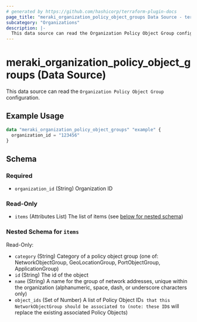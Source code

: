 ```yaml
---
# generated by https://github.com/hashicorp/terraform-plugin-docs
page_title: "meraki_organization_policy_object_groups Data Source - terraform-provider-meraki"
subcategory: "Organizations"
description: |-
  This data source can read the Organization Policy Object Group configuration.
---
```


# meraki_organization_policy_object_groups (Data Source)

This data source can read the `Organization Policy Object Group` configuration.

## Example Usage

```terraform
data "meraki_organization_policy_object_groups" "example" {
  organization_id = "123456"
}
```

<!-- schema generated by tfplugindocs -->
## Schema

### Required

- `organization_id` (String) Organization ID

### Read-Only

- `items` (Attributes List) The list of items (see [below for nested schema](#nestedatt--items))

<a id="nestedatt--items"></a>
### Nested Schema for `items`

Read-Only:

- `category` (String) Category of a policy object group (one of: NetworkObjectGroup, GeoLocationGroup, PortObjectGroup, ApplicationGroup)
- `id` (String) The id of the object
- `name` (String) A name for the group of network addresses, unique within the organization (alphanumeric, space, dash, or underscore characters only)
- `object_ids` (Set of Number) A list of Policy Object ID`s that this NetworkObjectGroup should be associated to (note: these ID`s will replace the existing associated Policy Objects)

